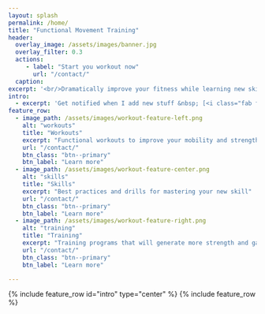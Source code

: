 ```yaml
---
layout: splash
permalink: /home/
title: "Functional Movement Training"
header:
  overlay_image: /assets/images/banner.jpg
  overlay_filter: 0.3
  actions:
     - label: "Start you workout now"
       url: "/contact/"
  caption:
excerpt: '<br/>Dramatically improve your fitness while learning new skills which lead to more work done with higher output and intensity.<br/>'
intro:
  - excerpt: 'Get notified when I add new stuff &nbsp; [<i class="fab fa-instagram"></i> @soulheartgrit](https://instagram.com/soulheartgrit){: .btn .btn--inverse} [<i class="fab fa-paypal"></i> Tip Me](https://paypal.me/soulheartgrit){: .btn .btn--inverse}'
feature_row:
  - image_path: /assets/images/workout-feature-left.png
    alt: "workouts"
    title: "Workouts"
    excerpt: "Functional workouts to improve your mobility and strength."
    url: "/contact/"
    btn_class: "btn--primary"
    btn_label: "Learn more"
  - image_path: /assets/images/workout-feature-center.png
    alt: "skills"
    title: "Skills"
    excerpt: "Best practices and drills for mastering your new skill"
    url: "/contact/"
    btn_class: "btn--primary"
    btn_label: "Learn more"
  - image_path: /assets/images/workout-feature-right.png
    alt: "training"
    title: "Training"
    excerpt: "Training programs that will generate more strength and gains"
    url: "/contact/"
    btn_class: "btn--primary"
    btn_label: "Learn more"

---
```

{% include feature_row id="intro" type="center" %}
{% include feature_row %}
